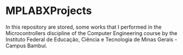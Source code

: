 # MPLABXProjects
In this repository are stored, some works that I performed in the Microcontrollers discipline of the Computer Engineering course by the Instituto Federal de Educação, Ciência e Tecnologia de Minas Gerais - Campus Bambuí.
